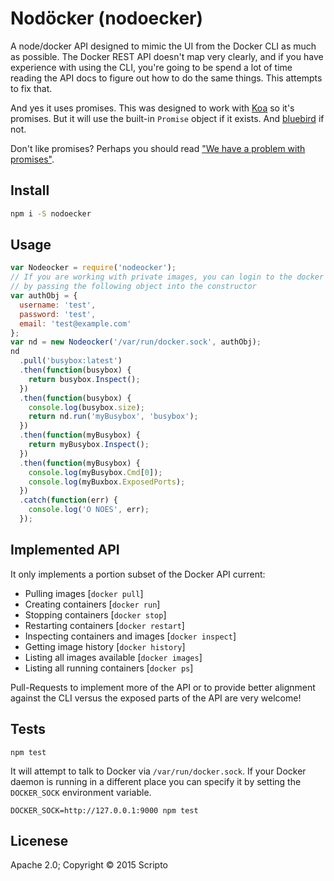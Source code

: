# Nodöcker (nodoecker)
A node/docker API designed to mimic the UI from the Docker CLI as much as possible. The Docker REST API doesn't map very clearly, and if you have experience with using the CLI, you're going to be spend a lot of time reading the API docs to figure out how to do the same things. This attempts to fix that.

And yes it uses promises. This was designed to work with [Koa](https://github.com/koajs/koa) so it's promises. But it will use the built-in `Promise` object
if it exists. And [bluebird](https://npmjs.org/package/bluebird) if not.

Don't like promises? Perhaps you should read ["We have a problem with promises"](http://pouchdb.com/2015/05/18/we-have-a-problem-with-promises.html).

## Install

```sh
npm i -S nodoecker
```

## Usage

```js
var Nodeocker = require('nodeocker');
// If you are working with private images, you can login to the docker registry
// by passing the following object into the constructor
var authObj = {
  username: 'test',
  password: 'test',
  email: 'test@example.com'
};
var nd = new Nodeocker('/var/run/docker.sock', authObj);
nd
  .pull('busybox:latest')
  .then(function(busybox) {
    return busybox.Inspect();
  })
  .then(function(busybox) {
    console.log(busybox.size);
    return nd.run('myBusybox', 'busybox');
  })
  .then(function(myBusybox) {
    return myBusybox.Inspect();
  })
  .then(function(myBusybox) {
    console.log(myBusybox.Cmd[0]);
    console.log(myBuxbox.ExposedPorts);
  })
  .catch(function(err) {
    console.log('O NOES', err);
  });
```

## Implemented API
It only implements a portion subset of the Docker API current:

* Pulling images [`docker pull`]
* Creating containers [`docker run`]
* Stopping containers [`docker stop`]
* Restarting containers [`docker restart`]
* Inspecting containers and images [`docker inspect`]
* Getting image history [`docker history`]
* Listing all images available [`docker images`]
* Listing all running containers [`docker ps`]

Pull-Requests to implement more of the API or to provide better alignment against the CLI versus the exposed parts of the API are very welcome!

## Tests

```
npm test
```

It will attempt to talk to Docker via `/var/run/docker.sock`. If your Docker
daemon is running in a different place you can specify it by setting the `DOCKER_SOCK` environment variable.

```
DOCKER_SOCK=http://127.0.0.1:9000 npm test
```

## Licenese
Apache 2.0; Copyright &copy; 2015 Scripto